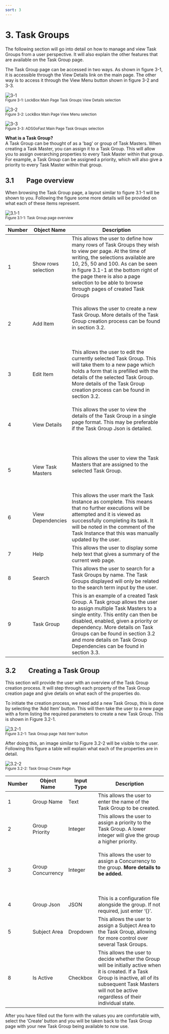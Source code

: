 ```yaml
---
sort: 3
---
```


# 3. Task Groups

The following section will go into detail on how to manage and view Task
Groups from a user perspective. It will also explain the other features
that are available on the Task Group page.

The Task Group page can be accessed in two ways. As shown in figure 3-1,
it is accessible through the View Details link on the main page. The
other way is to access it through the View Menu button shown in figure
3-2 and 3-3.

![3-1](../assets/img/4/TaskGroups/MainPage-3-1.png)<br/>
<sup>Figure 3-1: LockBox Main Page Task Groups View Details selection </sup><br/>

![3-2](../assets/img/4/TaskGroups/MainPagewithMenu-2-1.png)<br/>
<sup>Figure 3-2: LockBox Main Page View Menu selection </sup><br/>

![3-3](../assets/img/4/TaskGroups/MainPagewithMenuTasks-3-3.png)<br/>
<sup>Figure 3-3: ADSGoFast Main Page Task Groups  selection </sup><br/>

**What is a Task Group?**<br/>
A Task Group can be thought of as a 'bag' or group of Task Masters. When creating a Task Master, you can assign
it to a Task Group. This will allow you to assign overarching properties to every Task Master within that group.
For example, a Task Group can be assigned a priority, which will also give a priority to every Task Master
within that group. 
## 3.1        Page overview

When browsing the Task Group page, a layout similar to figure 3.1-1 will
be shown to you. Following the figure some more details will be provided
on what each of these items represent.

![3.1-1](../assets/img/4/TaskGroups/TaskGroupPage-3_1-1.png)<br/>
<sup>Figure 3.1-1: Task Group page overview </sup><br/>

<table>
<colgroup>
<col style="width: 10%" />
<col style="width: 17%" />
<col style="width: 72%" />
</colgroup>
<thead>
<th><strong>Number</strong></th>
<th><strong>Object Name</strong></th>
<th><strong>Description</strong></th>
</thead>
<tbody>
<tr class="odd">
<td>1</td>
<td>Show rows selection</td>
<td>This allows the user to define how many rows of Task Groups they
wish to view per page. At the time of writing, the selections available
are 10, 25, 50 and 100. As can be seen in figure 3.1-1 at the bottom
right of the page there is also a page selection to be able to browse
through pages of created Task Groups</td>
</tr>
<tr class="even">
<td>2</td>
<td>Add Item</td>
<td><p>This allows the user to create a new Task Group. More details of
the Task Group creation process can be found in section 3.2.</p>
<p> </p></td>
</tr>
<tr class="odd">
<td>3</td>
<td>Edit Item</td>
<td>This allows the user to edit the currently selected Task Group. This
will take them to a new page which holds a form that is prefilled with
the details of the selected Task Group. More details of the Task Group
creation process can be found in section 3.2.</td>
</tr>
<tr class="even">
<td>4</td>
<td>View Details</td>
<td><p>This allows the user to view the details of the Task Group in a
single page format. This may be preferable if the Task Group Json is
detailed.</p>
<p> </p></td>
</tr>
<tr class="odd">
<td>5</td>
<td>View Task Masters</td>
<td><p>This allows the user to view the Task Masters that are assigned
to the selected Task Group.</p>
<p> </p></td>
</tr>
<tr class="even">
<td>6</td>
<td>View Dependencies</td>
<td>This allows the user mark the Task Instance as complete. This means
that no further executions will be attempted and it is viewed as
successfully completing its task. It will be noted in the comment of the
Task Instance that this was manually updated by the user.</td>
</tr>
<tr class="odd">
<td>7</td>
<td>Help</td>
<td>This allows the user to display some help text that gives a summary
of the current web page.</td>
</tr>
<tr class="even">
<td>8</td>
<td>Search</td>
<td>This allows the user to search for a Task Groups by name. The Task
Groups displayed will only be related to the search term input by the
user.</td>
</tr>
<tr class="odd">
<td>9</td>
<td>Task Group</td>
<td>This is an example of a created Task Group. A Task group allows the
user to assign multiple Task Masters to a single entity. This entity can
then be disabled, enabled, given a priority or dependency. More details
on Task Groups can be found in section 3.2 and more details on Task
Group Dependencies can be found in section 3.3.</td>
</tr>
</tbody>
</table>


## 3.2        Creating a Task Group

This section will provide the user with an overview of the Task Group
creation process. It will step through each property of the Task Group
creation page and give details on what each of the properties do.

To initiate the creation process, we need add a new Task Group, this is
done by selecting the ‘Add Item’ button. This will then take the user to
a new page with a form listing the required parameters to create a new
Task Group. This is shown in Figure 3.2-1.

![3.2-1](../assets/img/4/TaskGroups/TaskGroupPage-3_2-1.png)<br/>
<sup>Figure 3.2-1: Task Group page ‘Add Item’ button </sup><br/>

After doing this, an image similar to Figure 3.2-2 will be visible to
the user. Following this figure a table will explain what each of the
properties are in detail.

![3.2-2](../assets/img/4/TaskGroups/TaskGroupCreatePage-3_2-2.png)<br/>
<sup>Figure 3.2-2: Task Group Create Page</sup><br/>

<table>
<colgroup>
<col style="width: 10%" />
<col style="width: 16%" />
<col style="width: 12%" />
<col style="width: 59%" />
</colgroup>
<thead>
<th><strong>Number</strong></th>
<th><strong>Object Name</strong></th>
<th><strong>Input Type</strong></th>
<th><strong>Description</strong></th>
</thead>
<tbody>
<tr class="odd">
<td>1</td>
<td>Group Name</td>
<td>Text</td>
<td>This allows the user to enter the name of the Task Group to be
created.</td>
</tr>
<tr class="even">
<td>2</td>
<td>Group Priority</td>
<td>Integer</td>
<td>This allows the user to assign a priority to the Task Group. A lower
integer will give the group a higher priority.</td>
</tr>
<tr class="odd">
<td>3</td>
<td>Group Concurrency</td>
<td>Integer</td>
<td><p>This allows the user to assign a Concurrency to the group.
<strong>More details to be added.</strong></p>
<p> </p></td>
</tr>
<tr class="even">
<td>4</td>
<td>Group Json</td>
<td>JSON</td>
<td>This is a configuration file alongside the group. If not required,
just enter ‘{}’.</td>
</tr>
<tr class="odd">
<td>5</td>
<td>Subject Area</td>
<td>Dropdown</td>
<td>This allows the user to assign a Subject Area to the Task Group,
allowing for more control over several Task Groups.</td>
</tr>
<tr class="even">
<td>8</td>
<td>Is Active</td>
<td>Checkbox</td>
<td>This allows the user to decide whether the Group will be initially
active when it is created. If a Task Group is inactive, all of its
subsequent Task Masters will not be active regardless of their
individual state.</td>
</tr>
</tbody>
</table>


After you have filled out the form with the values you are comfortable
with, select the ‘Create’ button and you will be taken back to the Task
Group page with your new Task Group being available to now use.

